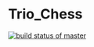 # Trio_Chess
[![build status of master](https://travis-ci.org/RuchaCB/Trio_Chess.svg?branch=Demo_1)](https://travis-ci.org/RuchaCB/Trio_Chess)
